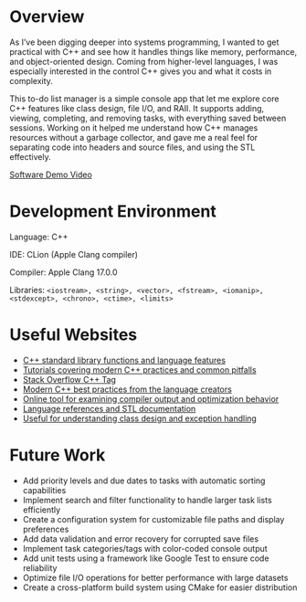 # Overview

As I’ve been digging deeper into systems programming, I wanted to get practical with C++ and see how it handles things like memory, performance, and object-oriented design. Coming from higher-level languages, I was especially interested in the control C++ gives you and what it costs in complexity.

This to-do list manager is a simple console app that let me explore core C++ features like class design, file I/O, and RAII. It supports adding, viewing, completing, and removing tasks, with everything saved between sessions. Working on it helped me understand how C++ manages resources without a garbage collector, and gave me a real feel for separating code into headers and source files, and using the STL effectively.


[Software Demo Video](http://youtube.link.goes.here)

# Development Environment

Language: C++

IDE: CLion (Apple Clang compiler)

Compiler: Apple Clang 17.0.0

Libraries: `<iostream>, <string>, <vector>, <fstream>, <iomanip>, <stdexcept>, <chrono>, <ctime>, <limits>`

# Useful Websites

- [C++ standard library functions and language features](https://en.cppreference.com/)
- [Tutorials covering modern C++ practices and common pitfalls](https://www.learncpp.com/)
- [Stack Overflow C++ Tag ](https://stackoverflow.com/questions/tagged/c%2b%2b)
- [Modern C++ best practices from the language creators](https://isocpp.github.io/CppCoreGuidelines/CppCoreGuidelines)
- [Online tool for examining compiler output and optimization behavior](https://godbolt.org/)
- [Language references and STL documentation](https://cplusplus.com/)
- [Useful for understanding class design and exception handling](https://www.geeksforgeeks.org/cpp-programming-language/)

# Future Work

- Add priority levels and due dates to tasks with automatic sorting capabilities
- Implement search and filter functionality to handle larger task lists efficiently
- Create a configuration system for customizable file paths and display preferences
- Add data validation and error recovery for corrupted save files
- Implement task categories/tags with color-coded console output
- Add unit tests using a framework like Google Test to ensure code reliability
- Optimize file I/O operations for better performance with large datasets
- Create a cross-platform build system using CMake for easier distribution
